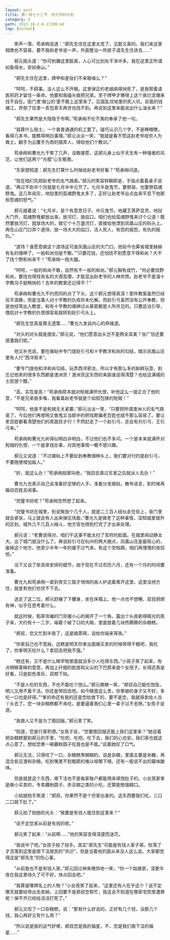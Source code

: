 ```yaml
---
layout: post
title: 第一百七十二节　中元节的计划
category: 6
path: 2013-10-2-6-17200.md
tag: [normal]
---
```


　　笑声一落，苟承绚说道：“郝先生住在这里太苦了，又脏又臭的。我们来这里相商也不容易，要不我和老爷说一声，外面整治一所房子请先生住进去……”

　　郝元摇头道：“你可别嫌这里脏臭，人心可比别处干净许多。我在这里正所谓如鱼得水，安如泰山。”

　　“郝先生住在这里，牌甲和差役们不来聒噪么？”

　　“呵呵，不碍事。没人这么不开眼。这里保正的老娘病得快死了，是我帮着请医抓药才留住一条命。他要和我磕头做把兄弟。至于牌甲才懒得上这个臭烂泥塘来找不自在。衙门里‘做公的’更不敢上这里来了。后面乱坟地里的死人坑，前面的钱塘江，弄倒了往里一丢包青天再世也找不到。再说到这里来能讹出什么油水来？”

　　“郝先生果然是大隐隐于市啊。”苟承绚不伦不类的奉承了他一句。

　　“我算什么隐士，一个普普通通的机工罢了。碰巧认识几个字，不是睁眼瞎，看得几本书，能瞧得明白事理。”郝元淡淡一笑，“我就是看不惯这赵老爷视穷人为粪土，翻手为云覆手为雨的摆弄人，得给他们个教训。”

　　苟承绚和曹光九干笑了几声，没敢接茬，这郝元身上似乎天生有一种强者的风范，让他们这两个“光棍”心生敬畏。

　　“东家想知道：郝先生打算什么时候给赵老爷好看？”苟承绚问道。

　　“现在咱们先把赵老爷的名气搞臭。”郝元的笑容转瞬即逝，手指点着着桌子说道，“再过不到半个月就是七月半中元节了。七月半是鬼节，要祭祖，也要祭孤魂野鬼。这几年闹灾，地狱里的孤魂野鬼太多了，正好让赵老爷出点血来平息下他那些怨魂的怒气。”

　　郝元接着说：“七月半，是个有意思日子。中元鬼节。地藏王菩萨显灵，地狱大门开，孤魂野鬼都放出来。放河灯，施焰口。咱们也给孤魂野鬼来讨个公道！既然要放河灯，就放场大的，做它个十万盏河灯，直接给他漂到凤凰山庄的码头上。再在山庄门口弄个道场，放一场大大的焰口，活人死人，有怨的报怨，有仇的报仇。”

　　“道场？谁愿意做这个道场这可是凤凰山庄的大门口，他如今也算省城里赫赫有名的缙绅了，一般和尚怕是不敢。”“只要花钱，还怕找不到愿意干得和尚？大不了找个野和尚来干！”苟承绚一拍大腿。

　　“呵呵，一般的和尚不敢，自然有不一般的和尚。”郝元胸有成竹，“何必要找野和尚，要找也得找有名的大德高僧，才能显出赵老爷的人神共愤。赵老爷不是溜十字教沟子挺畅快的？去年的教案还记得不？”

　　苟承绚和曹光九不约而同的点了下头，这个郝元想得真深！那件教案虽然已经风平浪静，但是当事人对十字教的仇视并未化解。而赵引弓虽然没有公开奉教，但是他经常出入教堂，和有十字教的缙绅过从甚密都是人所共见的。只要适当引导，僧侣对十字教的仇恨很容易就转到赵引弓头上。

　　“郝先生您真是算无遗策……”曹光九发自内心的恭维道。

　　“对头的对头就是朋友。”郝元说，“他们愿意出头岂不是两全其美？张广怕还要感激我们呢。”

　　他又补充说，要在揭帖中专门提赵引弓和十字教洋和尚的勾结，暗示凤凰山庄里有人行“西洋邪术”。

　　“要专门提他和洋和尚勾结，玩弄西洋邪法，所以才有那么多的新鲜玩意，别忘记他卖的很多东西都是澳洲货！澳洲货这东西的来路谁说得清楚？也给这满城的士民提个醒。”

　　“高，实在是高！”苟承绚原本就对髡贼满怀仇恨，听他这么一提正合了他的意，“不是兄弟我多嘴，我看着赵老爷就是个如假包换的髡贼！”

　　“呵呵，他是不是髡贼无关紧要。”郝元淡淡一笑，“只要把所谓澳洲人的名气搞臭了，今后他们再想用又做鬼又当郎中的把戏欺骗老百姓也就不那么容易了。要让老百姓都看清楚他们的真面目才行！不然赶走了一个赵引弓，还会有刘引弓、王引弓来。”

　　苟承绚和曹光九听得似明白非明白，不过他们也不多问。一个是本来就满怀对髡贼的仇恨，一个是拿钱办事，对其他事情一概不感兴趣。

　　郝元又说道：“不过揭帖上不要扯到奉教缙绅头上，我们要对付的是赵引弓，不要随便增加敌人。”

　　“好，就这么办！”苟承绚拍案叫绝，“我回去禀过东家之后就派人去办！”

　　曹光九也表示自己会准备好足够的人手，准备分发揭帖，散布谣言，到时候再煽动百姓去闹事。

　　“完璧书坊呢？”苟承绚忽然想了起来。

　　“完璧书坊在城里，别说聚拢个几千人，就是二三百人结伙走在街上，衙门里就会紧张，马上就会有人出来弹压场面，”曹光九是做老了这种事情，深知城里城外的区别。城外几千几百人械斗，地方官也得到打完了才出来处理。

　　郝元说：“老曹说得对，咱们干这事不能太扫了官府的脸面。在城里闹动静太大。出了城门就没什么了。再说赵引弓在杭州的两大据点，凤凰山庄是最核心的，废掉这个地方，他至少半年一年的缓不过气来。有这个空档期，咱们再慢慢的收拾他。”

　　当下又谈了些具体安排的细节，由于现在不过农历六月，还有一个月的时间要准备。

　　曹光九和苟承绚一直到夜交三鼓才悄悄的由人护送着离开这里。这里没地方住，就是有他们也住不下去。

　　送走了这二位，郝元舒展了下腰身，坐在床榻上。他一点也不想睡，双目炯炯有神，似乎在思考着什么。

　　就这时候，稻草帘编的门帘被小心的揭开了一个角，露出个头皮剃得精光的孩子来，大约有十一二岁，端着个破了口的大碗，里面放着几块热腾腾的杂粮糕。

　　“郝叔，您又忙到半夜了，这是娘蒸得，说给你端来宵夜。”

　　“你家自己也不宽裕，这糕是明天你爹出面做买卖的时候带得干粮吧，我吃了，你爹明天吃什么？拿回去吧我不饿。”

　　“糕还有，又不是什么稀罕物里面就没多少人吃得东西。”小孩子笑了起来，有点明眸善睐的意思，再加上纤细的脸庞和尖尖的下巴原来是个女孩子。长得还真是好看，只是脸色青灰，双颊下陷。

　　“不是人吃的东西，不也不能吃个饱么。”郝元微微一笑，“郝叔自己能吃饱饭，明儿又用不着干活。你还是带回去吧。如今粮食这么贵，你爹娘的身子又不好，多吃一口也是好得。”“爹的命还有我的还是您给救下的，要不是您，我就得卖给人当丫头去了。您一块杂粮糕都不肯吃，是要逼着我们心里一辈子过不去呀。”女孩子说道。

　　“我救人又不是为了图回报。”郝元笑了笑。

　　“知道，您是行善积德。”女孩子说，“您要图回报还能上我们这里来？”她说着把杂粮糕塞到郝元的手里，“吃吧，吃吧。吃下去，我们的心也安。我们家也就这点心意了。想给您煮一碗藕粉圆子吃竟也是不能。”说着她叹了口气。

　　郝元无法，只得咬了一口，杂粮糕黑糊糊的，说是杂粮，里面主要是米糠，再混合些豆渣和杂粮。吃到嘴里不到粗砺的难以咀嚼下咽，还有一股说不出的霉味酸味。

　　但是就是这个东西，南下洼也不是每家每户都能用来填饱肚子的。小女孩家爹是做小买卖的，专卖藕粉圆子、赤豆糊之类的小吃，还算能勉强糊口。

　　小姑娘拍手笑道：“郝叔，你果然不是个穷家出身的。这东西要我们吃，三口二口就下肚了。”

　　郝元拍了拍她的光头：“我要是有钱人能住到这里来？”

　　“说不定您家从前是有钱的呢。”

　　郝元笑了起来：“从前啊……”他的笑容变得深邃而迷茫。

　　“我说中了吧。”女孩子拍了拍手。其实“郝先生”可能是有钱人家子弟，败落了才流落到这里是南下洼居民的“共识”，但是当着他的面从来没人这么说。大家都觉得这是“郝先生”的伤心事。

　　“从前我也不是有钱人家。”郝元回过神来掩饰地一笑，“你一个姑娘家，深更半夜在我这里待久了可不好。快点回去吧。”

　　“我算是哪牌名上的人物？”小女孩笑了起来，“这里还有人在乎这个？说不定哪天就要给带出去卖掉。上回要不是郝叔您帮忙，我这会不知道在哪家宅院里遭罪呢！保不齐已经给活活打死了。”

　　郝元又咬了一口杂粮糕，说：“那有什么好说的，正好有几个钱，没那几个钱，我心再好又有什么用？”

　　“所以说是我的运气好喽，郝叔您是我的福星，不，您是我们南下洼的福星……”
